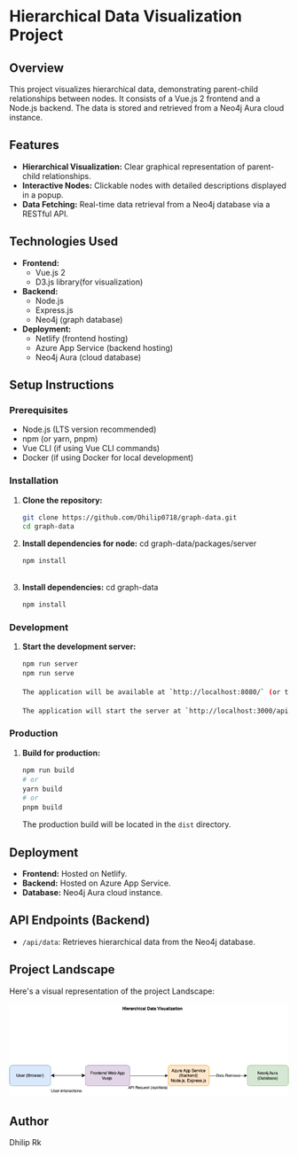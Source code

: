 # Hierarchical Data Visualization Project

## Overview

This project visualizes hierarchical data, demonstrating parent-child relationships between nodes. It consists of a Vue.js 2 frontend and a Node.js backend. The data is stored and retrieved from a Neo4j Aura cloud instance.

## Features

-   **Hierarchical Visualization:** Clear graphical representation of parent-child relationships.
-   **Interactive Nodes:** Clickable nodes with detailed descriptions displayed in a popup.
-   **Data Fetching:** Real-time data retrieval from a Neo4j database via a RESTful API.

## Technologies Used

-   **Frontend:**
    -   Vue.js 2
    -   D3.js library(for visualization)
-   **Backend:**
    -   Node.js
    -   Express.js
    -   Neo4j (graph database)
-   **Deployment:**
    -   Netlify (frontend hosting)
    -   Azure App Service (backend hosting)
    -   Neo4j Aura (cloud database)

## Setup Instructions

### Prerequisites

-   Node.js (LTS version recommended)
-   npm (or yarn, pnpm)
-   Vue CLI (if using Vue CLI commands)
-   Docker (if using Docker for local development)

### Installation

1.  **Clone the repository:**

    ```bash
    git clone https://github.com/Dhilip0718/graph-data.git
    cd graph-data
    ```

2.  **Install dependencies for node:**
    cd graph-data/packages/server
    ```bash
    npm install
   
    ```
3. **Install dependencies:**
    cd graph-data

    ```bash
    npm install
    ```

### Development

1.  **Start the development server:**

    ```bash
    npm run server
    npm run serve

    The application will be available at `http://localhost:8080/` (or the port specified by Vue CLI).

    The application will start the server at `http://localhost:3000/api/data`


### Production

1.  **Build for production:**

    ```bash
    npm run build
    # or
    yarn build
    # or
    pnpm build
    ```

    The production build will be located in the `dist` directory.


## Deployment

-   **Frontend:** Hosted on Netlify.
-   **Backend:** Hosted on Azure App Service.
-   **Database:** Neo4j Aura cloud instance.

## API Endpoints (Backend)

-   `/api/data`: Retrieves hierarchical data from the Neo4j database.


## Project Landscape

Here's a visual representation of the project Landscape:

![Project Landscape](./src/assets/project-structure.png)

## Author

Dhilip Rk